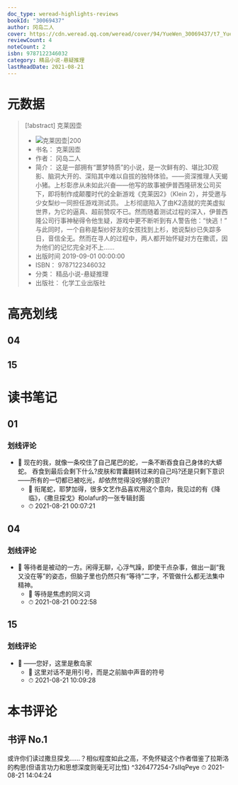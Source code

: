 ```yaml
---
doc_type: weread-highlights-reviews
bookId: "30069437"
author: 冈岛二人
cover: https://cdn.weread.qq.com/weread/cover/94/YueWen_30069437/t7_YueWen_30069437.jpg
reviewCount: 4
noteCount: 2
isbn: 9787122346032
category: 精品小说-悬疑推理
lastReadDate: 2021-08-21
---
```

# 元数据
> [!abstract] 克莱因壶
> - ![ 克莱因壶|200](https://cdn.weread.qq.com/weread/cover/94/YueWen_30069437/t7_YueWen_30069437.jpg)
> - 书名： 克莱因壶
> - 作者： 冈岛二人
> - 简介： 这是一部拥有“噩梦特质”的小说，是一次鲜有的、堪比3D观影、脑洞大开的、深陷其中难以自拔的独特体验。——资深推理人天蝎小猪。上杉彰彦从未如此兴奋——他写的故事被伊普西隆研发公司买下，即将制作成颠覆时代的全新游戏《克莱因2》（Klein 2），并受邀与少女梨纱一同担任游戏测试员。 上杉彻底陷入了由K2造就的完美虚拟世界，为它的逼真、超前赞叹不已。然而随着测试过程的深入，伊普西隆公司行事神秘得令他生疑，游戏中更不断听到有人警告他：“快逃！” 与此同时，一个自称是梨纱好友的女孩找到上杉，她说梨纱已失踪多日，音信全无。然而在寻人的过程中，两人都开始怀疑对方在撒谎，因为他们的记忆完全对不上……
> - 出版时间 2019-09-01 00:00:00
> - ISBN： 9787122346032
> - 分类： 精品小说-悬疑推理
> - 出版社： 化学工业出版社

# 高亮划线

## 04

 
## 15

 
# 读书笔记

## 01

### 划线评论
- 📌 现在的我，就像一条咬住了自己尾巴的蛇，一条不断吞食自己身体的大蟒蛇。
吞食到最后会剩下什么?皮肤和胃囊翻转过来的自己吗?还是只剩下意识——所有的一切都已被吃光，却依然觉得没吃够的意识? 
    - 💭 衔尾蛇，耶梦加得，很多文艺作品喜欢用这个意向，我见过的有《降临》，《撒旦探戈》和olafur的一张专辑封面
    - ⏱ 2021-08-21 00:07:21
   
## 04

### 划线评论
- 📌 等待者是被动的一方。闲得无聊，心浮气躁，即使干点杂事，做出一副“我又没在等”的姿态，但脑子里也仍然只有“等待”二字，不管做什么都无法集中精神。 
    - 💭 等待是焦虑的同义词
    - ⏱ 2021-08-21 00:22:58
   
## 15

### 划线评论
- 📌 ——您好，这里是敷岛家 
    - 💭 这里对话不是用引号，而是之前脑中声音的符号
    - ⏱ 2021-08-21 10:09:28
   
# 本书评论

## 书评 No.1 
或许你们读过撒旦探戈……？相似程度如此之高，不免怀疑这个作者借鉴了拉斯洛的构思(但语言功力和思想深度则毫无可比性) ^326477254-7sIIqPeye
⏱ 2021-08-21 14:04:24
